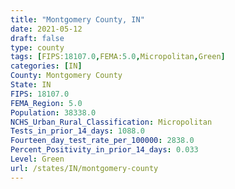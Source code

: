 ```yaml
---
title: "Montgomery County, IN"
date: 2021-05-12
draft: false
type: county
tags: [FIPS:18107.0,FEMA:5.0,Micropolitan,Green]
categories: [IN]
County: Montgomery County
State: IN
FIPS: 18107.0
FEMA_Region: 5.0
Population: 38338.0
NCHS_Urban_Rural_Classification: Micropolitan
Tests_in_prior_14_days: 1088.0
Fourteen_day_test_rate_per_100000: 2838.0
Percent_Positivity_in_prior_14_days: 0.033
Level: Green
url: /states/IN/montgomery-county
---
```



